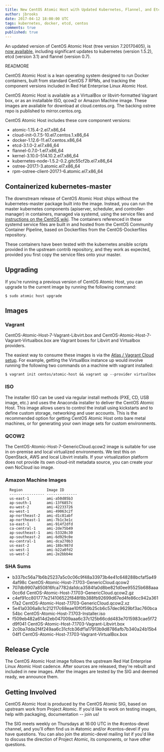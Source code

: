 ```yaml
---
title: New CentOS Atomic Host with Updated Kubernetes, Flannel, and Etcd
author: jbrooks
date: 2017-04-12 18:00:00 UTC
tags: kubernetes, docker, etcd, centos
comments: true
published: true
---
```


An updated version of CentOS Atomic Host (tree version 7.20170405), is
[now available](https://wiki.centos.org/SpecialInterestGroup/Atomic/Download), including significant updates to kubernetes (version
1.5.2), etcd (version 3.1) and flannel (version 0.7).

READMORE

CentOS Atomic Host is a lean operating system designed to run Docker
containers, built from standard CentOS 7 RPMs, and tracking the
component versions included in Red Hat Enterprise Linux Atomic Host.

CentOS Atomic Host is available as a VirtualBox or libvirt-formatted
Vagrant box, or as an installable ISO, qcow2 or Amazon Machine image.
These images are available for download at cloud.centos.org. The backing
ostree repo is published to mirror.centos.org.

CentOS Atomic Host includes these core component versions:

* atomic-1.15.4-2.el7.x86_64
* cloud-init-0.7.5-10.el7.centos.1.x86_64
* docker-1.12.6-11.el7.centos.x86_64
* etcd-3.1.0-2.el7.x86_64
* flannel-0.7.0-1.el7.x86_64
* kernel-3.10.0-514.10.2.el7.x86_64
* kubernetes-node-1.5.2-0.2.gitc55cf2b.el7.x86_64
* ostree-2017.1-3.atomic.el7.x86_64
* rpm-ostree-client-2017.1-6.atomic.el7.x86_64

## Containerized kubernetes-master

The downstream release of CentOS Atomic Host ships without the
kubernetes-master package built into the image. Instead, you can run the
master kubernetes components (apiserver, scheduler, and
controller-manager) in containers, managed via systemd, using the
service files and [instructions on the CentOS wiki](https://wiki.centos.org/SpecialInterestGroup/Atomic/ContainerizedMaster). The containers
referenced in these systemd service files are built in and hosted from
the CentOS Community Container Pipeline, based on Dockerfiles from the
CentOS-Dockerfiles repository.

These containers have been tested with the kubernetes ansible scripts
provided in the upstream contrib repository, and they work as expected,
provided you first copy the service files onto your master.

## Upgrading

If you're running a previous version of CentOS Atomic Host, you can
upgrade to the current image by running the following command:

    $ sudo atomic host upgrade


## Images

### Vagrant

CentOS-Atomic-Host-7-Vagrant-Libvirt.box and
CentOS-Atomic-Host-7-Vagrant-Virtualbox.box are Vagrant boxes for
Libvirt and Virtualbox providers.

The easiest way to consume these images is via the [Atlas / Vagrant Cloud
setup](https://atlas.hashicorp.com/centos/boxes/atomic-host). For
example, getting the VirtualBox instance up would involve running the
following two commands on a machine with vagrant installed:

```
$ vagrant init centos/atomic-host && vagrant up --provider virtualbox
```

### ISO

The installer ISO can be used via regular install methods (PXE, CD, USB
image, etc.) and uses the Anaconda installer to deliver the CentOS
Atomic Host. This image allows users to control the install using
kickstarts and to define custom storage, networking and user accounts.
This is the recommended option for getting CentOS Atomic Host onto bare
metal machines, or for generating your own image sets for custom
environments.

### QCOW2

The CentOS-Atomic-Host-7-GenericCloud.qcow2 image is suitable for use in
on-premise and local virtualized environments. We test this on
OpenStack, AWS and local Libvirt installs. If your virtualization
platform does not provide its own cloud-init metadata source, you can
create your own NoCloud iso image.

### Amazon Machine Images

```
  Region           Image ID
  ---------------- --------------
  us-east-1        ami-a50d85b3
  ap-south-1       ami-13f6857c
  eu-west-2        ami-42233726
  eu-west-1        ami-49063c2f
  ap-northeast-2   ami-d1c81abf
  ap-northeast-1   ami-7b1c3e1c
  sa-east-1        ami-914f2dfd
  ca-central-1     ami-2de75b49
  ap-southeast-1   ami-53328c30
  ap-southeast-2   ami-6d929c0e
  eu-central-1     ami-dca270b3
  us-east-2        ami-18bc987d
  us-west-1        ami-b22a0fd2
  us-west-2        ami-2e2bbb4e
```

### SHA Sums

*    b337bc56a71b6b25237a5c0c06c9f48a33973b4e41c648288bcfaf5a494af98c
CentOS-Atomic-Host-7.1703-GenericCloud.qcow2
*    707db9907a850816fca7782da1dca3584fa0d8be821d0ee95525b688aaa0cc6d
CentOS-Atomic-Host-7.1703-GenericCloud.qcow2.gz
*    c4ef91cc801777e214106522f848f8b388fb92699d67ed4fe86cc942a361f7a2
CentOS-Atomic-Host-7.1703-GenericCloud.qcow2.xz
*    5e41a0306a8c1c212117c68eae10f0f59b25cb6c57dec9629bf3ac760bca54bc
CentOS-Atomic-Host-7.1703-Installer.iso
*    f509eb482a614d2eb047009aaa6c37c125b66cdd483e7015983cae5f72d9f041
CentOS-Atomic-Host-7.1703-Vagrant-Libvirt.box
*    2c0ba7dda2f4f249aa6c31cfcb36df1a17913b9d8786afb7b340a24b15b404f1
CentOS-Atomic-Host-7.1703-Vagrant-VirtualBox.box


## Release Cycle

The CentOS Atomic Host image follows the upstream Red Hat Enterprise
Linux Atomic Host cadence. After sources are released, they're rebuilt
and included in new images. After the images are tested by the SIG and
deemed ready, we announce them.

## Getting Involved

CentOS Atomic Host is produced by the CentOS Atomic SIG, based on
upstream work from Project Atomic. If you'd like to work on testing
images, help with packaging, documentation -- join us!

The SIG meets weekly on Thursdays at 16:00 UTC in the #centos-devel
channel, and you'll often find us in #atomic and/or #centos-devel if you
have questions. You can also join the atomic-devel mailing list if you'd
like to discuss the direction of Project Atomic, its components, or have
other questions.
